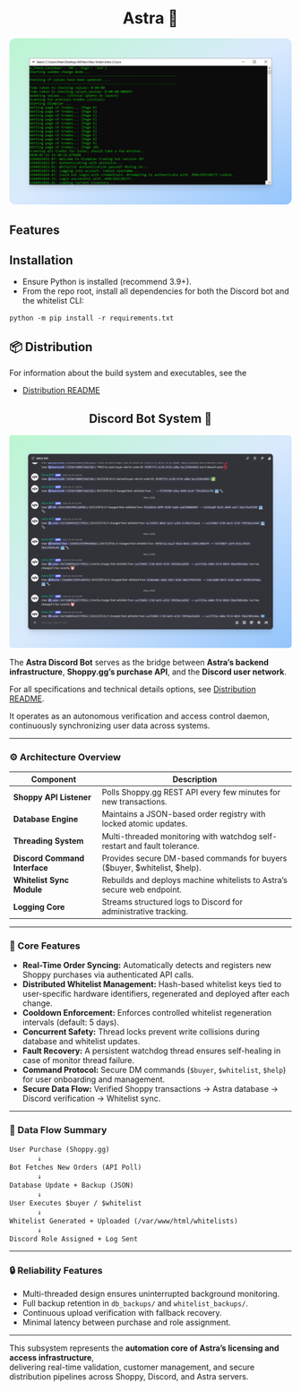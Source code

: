 <div align="center">
  <h1>Astra 🌌</h1>
</div>

![](.github/banner.png)

## Features


## Installation

- Ensure Python is installed (recommend 3.9+).
- From the repo root, install all dependencies for both the Discord bot and the whitelist CLI:

```
python -m pip install -r requirements.txt
```

## 📦 Distribution

For information about the build system and executables, see the 
- [Distribution README](https://github.com/peter-bf/Astra/tree/master/dist#readme)

<div align="center">
  <h2>Discord Bot System 🤖</h2>
</div>

![](.github/bot_logging.png)

The **Astra Discord Bot** serves as the bridge between **Astra’s backend infrastructure**, **Shoppy.gg’s purchase API**, and the **Discord user network**.  

For all specifications and technical details options, see [Distribution README](https://github.com/peter-bf/Astra/tree/master/dist#readme).

It operates as an autonomous verification and access control daemon, continuously synchronizing user data across systems.

---

### ⚙️ Architecture Overview

| Component | Description |
|------------|-------------|
| **Shoppy API Listener** | Polls Shoppy.gg REST API every few minutes for new transactions. |
| **Database Engine** | Maintains a JSON-based order registry with locked atomic updates. |
| **Threading System** | Multi-threaded monitoring with watchdog self-restart and fault tolerance. |
| **Discord Command Interface** | Provides secure DM-based commands for buyers ($buyer, $whitelist, $help). |
| **Whitelist Sync Module** | Rebuilds and deploys machine whitelists to Astra’s secure web endpoint. |
| **Logging Core** | Streams structured logs to Discord for administrative tracking. |

---

### 🧠 Core Features

- **Real-Time Order Syncing:** Automatically detects and registers new Shoppy purchases via authenticated API calls.  
- **Distributed Whitelist Management:** Hash-based whitelist keys tied to user-specific hardware identifiers, regenerated and deployed after each change.  
- **Cooldown Enforcement:** Enforces controlled whitelist regeneration intervals (default: 5 days).  
- **Concurrent Safety:** Thread locks prevent write collisions during database and whitelist updates.  
- **Fault Recovery:** A persistent watchdog thread ensures self-healing in case of monitor thread failure.  
- **Command Protocol:** Secure DM commands (`$buyer`, `$whitelist`, `$help`) for user onboarding and management.  
- **Secure Data Flow:** Verified Shoppy transactions → Astra database → Discord verification → Whitelist sync.

---

### 🧩 Data Flow Summary

```
User Purchase (Shoppy.gg)
       ↓
Bot Fetches New Orders (API Poll)
       ↓
Database Update + Backup (JSON)
       ↓
User Executes $buyer / $whitelist
       ↓
Whitelist Generated + Uploaded (/var/www/html/whitelists)
       ↓
Discord Role Assigned + Log Sent
```

---

### 🔒 Reliability Features

- Multi-threaded design ensures uninterrupted background monitoring.
- Full backup retention in `db_backups/` and `whitelist_backups/`.
- Continuous upload verification with fallback recovery.
- Minimal latency between purchase and role assignment.

---

This subsystem represents the **automation core of Astra’s licensing and access infrastructure**,  
delivering real-time validation, customer management, and secure distribution pipelines across Shoppy, Discord, and Astra servers.



